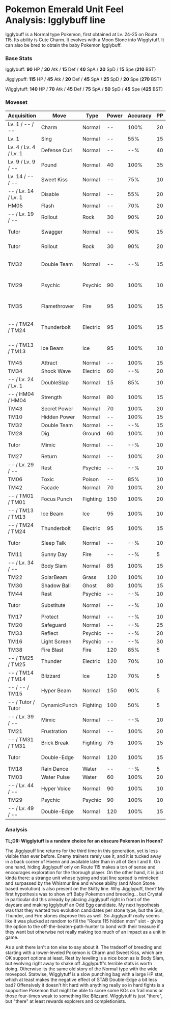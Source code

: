# Pokemon Emerald Unit Feel Analysis: Igglybuff line

Igglybuff is a Normal type Pokemon, first obtained at Lv. 24-25 on Route 115. Its ability is Cute Charm. It evolves with a Moon Stone into Wigglytuff. It can also be bred to obtain the baby Pokemon Igglybuff.

### Base Stats

Igglybuff: **90** HP / **30** Atk / **15** Def / **40** SpA / **20** SpD / **15** Spe (**210** BST)

Jigglypuff: **115** HP / **45** Atk / **20** Def / **45** SpA / **25** SpD / **20** Spe (**270** BST)

Wigglytuff: **140** HP / **70** Atk / **45** Def / **75** SpA / **50** SpD / **45** Spe (**425** BST)

### Moveset

| Acquisition           | Move         | Type     | Power | Accuracy | PP | Notes              |
|-----------------------|--------------|----------|-------|----------|----|--------------------|
| Lv. 1 / -- / --       | Charm        | Normal   | --    | 100%     | 20 | Igglybuff only     |
| Lv. 1                 | Sing         | Normal   | --    | 55%      | 15 |                    |
| Lv. 4 / Lv. 4 / Lv. 1 | Defense Curl | Normal   | --    | --%      | 40 |                    |
| Lv. 9 / Lv. 9 / --    | Pound        | Normal   | 40    | 100%     | 35 |                    |
| Lv. 14 / -- / --      | Sweet Kiss   | Normal   | --    | 75%      | 10 | Igglybuff only     |
| -- / Lv. 14 / Lv. 1   | Disable      | Normal   | --    | 55%      | 20 |                    |
| HM05                  | Flash        | Normal   | --    | 70%      | 20 |                    |
| -- / Lv. 19 / --      | Rollout      | Rock     | 30    | 90%      | 20 |                    |
| Tutor                 | Swagger      | Normal   | --    | 90%      | 15 | Emerald only       |
| Tutor                 | Rollout      | Rock     | 30    | 90%      | 20 | Emerald only       |
| TM32                  | Double Team  | Normal   | --    | --%      | 15 | Buy at Game Corner |
| TM29                  | Psychic      | Psychic  | 90    | 100%     | 10 | Buy at Game Corner |
| TM35                  | Flamethrower | Fire     | 95    | 100%     | 15 | Buy at Game Corner |
| -- / TM24 / TM24      | Thunderbolt  | Electric | 95    | 100%     | 15 | Buy at Game Corner |
| -- / TM13 / TM13      | Ice Beam     | Ice      | 95    | 100%     | 10 | Buy at Game Corner |
| TM45                  | Attract      | Normal   | --    | 100%     | 15 |                    |
| TM34                  | Shock Wave   | Electric | 60    | --%      | 20 |                    |
| -- / Lv. 24 / Lv. 1   | DoubleSlap   | Normal   | 15    | 85%      | 10 |                    |
| -- / HM04 / HM04      | Strength     | Normal   | 80    | 100%     | 15 |                    |
| TM43                  | Secret Power | Normal   | 70    | 100%     | 20 |                    |
| TM10                  | Hidden Power | Normal   | --    | 100%     | 15 |                    |
| TM32                  | Double Team  | Normal   | --    | --%      | 15 |                    |
| TM28                  | Dig          | Ground   | 60    | 100%     | 10 |                    |
| Tutor                 | Mimic        | Normal   | --    | --%      | 10 | Emerald only       |
| TM27                  | Return       | Normal   | --    | 100%     | 20 |                    |
| -- / Lv. 29 / --      | Rest         | Psychic  | --    | --%      | 10 |                    |
| TM06                  | Toxic        | Poison   | --    | 85%      | 10 |                    |
| TM42                  | Facade       | Normal   | 70    | 100%     | 20 |                    |
| -- / TM01 / TM01      | Focus Punch  | Fighting | 150   | 100%     | 20 |                    |
| -- / TM13 / TM13      | Ice Beam     | Ice      | 95    | 100%     | 10 |                    |
| -- / TM24 / TM24      | Thunderbolt  | Electric | 95    | 100%     | 15 |                    |
| Tutor                 | Sleep Talk   | Normal   | --    | --%      | 10 | Emerald only       |
| TM11                  | Sunny Day    | Fire     | --    | --%      | 5  |                    |
| -- / Lv. 34 / --      | Body Slam    | Normal   | 85    | 100%     | 15 |                    |
| TM22                  | SolarBeam    | Grass    | 120   | 100%     | 10 |                    |
| TM30                  | Shadow Ball  | Ghost    | 80    | 100%     | 15 |                    |
| TM44                  | Rest         | Psychic  | --    | --%      | 10 |                    |
| Tutor                 | Substitute   | Normal   | --    | --%      | 10 | Emerald only       |
| TM17                  | Protect      | Normal   | --    | --%      | 10 |                    |
| TM20                  | Safeguard    | Normal   | --    | --%      | 25 |                    |
| TM33                  | Reflect      | Psychic  | --    | --%      | 20 |                    |
| TM16                  | Light Screen | Psychic  | --    | --%      | 30 |                    |
| TM38                  | Fire Blast   | Fire     | 120   | 85%      | 5  |                    |
| -- / TM25 / TM25      | Thunder      | Electric | 120   | 70%      | 10 |                    |
| -- / TM14 / TM14      | Blizzard     | Ice      | 120   | 70%      | 5  |                    |
| -- / -- / TM15        | Hyper Beam   | Normal   | 150   | 90%      | 5  |                    |
| -- / Tutor / Tutor    | DynamicPunch | Fighting | 100   | 50%      | 5  | Emerald only       |
| -- / Lv. 39 / --      | Mimic        | Normal   | --    | --%      | 10 |                    |
| TM21                  | Frustration  | Normal   | --    | 100%     | 20 |                    |
| -- / TM31 / TM31      | Brick Break  | Fighting | 75    | 100%     | 15 |                    |
| Tutor                 | Double-Edge  | Normal   | 120   | 100%     | 15 | Emerald only       |
| TM18                  | Rain Dance   | Water    | --    | --%      | 5  |                    |
| TM03                  | Water Pulse  | Water    | 60    | 100%     | 20 |                    |
| -- / Lv. 44 / --      | Hyper Voice  | Normal   | 90    | 100%     | 10 |                    |
| TM29                  | Psychic      | Psychic  | 90    | 100%     | 10 |                    |
| -- / Lv. 49 / --      | Double-Edge  | Normal   | 120   | 100%     | 15 |                    |

### Analysis

**TL;DR: Wigglytuff is a random choice for an obscure Pokemon in Hoenn?**

The Jigglypuff line returns for the third time in this generation, yet is less visible than ever before. Enemy trainers rarely use it, and it is tucked away in a back corner of Hoenn and available later than in all of Gen I and II. On one hand, hiding Jigglypuff only on Route 115 makes a ton of sense and encourages exploration for the thorough player. On the other hand, it is just kinda there: a strange unit whose typing and stat line spread is mimicked and surpassed by the Whismur line and whose ability (and Moon Stone based evolution) is also present on the Skitty line. Why Jigglypuff, then? My first hypothesis was to show off Baby Pokemon and breeding... but Crystal in particular did this already by placing Jigglypuff right in front of the daycare and making Igglybuff an Odd Egg candidate. My next hypothesis was that they wanted two evolution candidates per stone type, but the Sun, Thunder, and Fire stones disprove this as well. So Jigglypuff really seems like it was plucked at random to fill the "Route 115 hidden mon" slot - giving the option to the off-the-beaten-path-hunter to bond with their treasure if they want but otherwise not really making too much of an impact as a unit in game.

As a unit there isn't a ton else to say about it. The tradeoff of breeding and starting with a lower-leveled Pokemon is Charm and Sweet Kiss, which are OK support options at least. Rest by leveling is a nice boon as is Body Slam, but evolving right away to shake off Jigglypuff's terrible stats is worth doing. Otherwise its the same old story of the Normal type with the wide movepool. Statwise, Wigglytuff is a slow punching bag with a large HP stat, which at least makes the negative effect of STAB Double-Edge a bit less bad? Offensively it doesn't hit hard with anything really so in hard fights is a supportive Pokemon that might be able to score some KOs on frail mons or those four-times weak to something like Blizzard. Wigglytuff is just "there", but "there" at least rewards explorers and completionists.